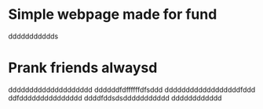 # Simple webpage made for fund
ddddddddddds
# Prank friends alwaysd
dddddddddddddddddddd
ddddddfdffffffdfsddd
ddddddddddddddddddfddd
ddfddddddddddddddd
ddddfddsdsddddddddddd
dddddddddddd